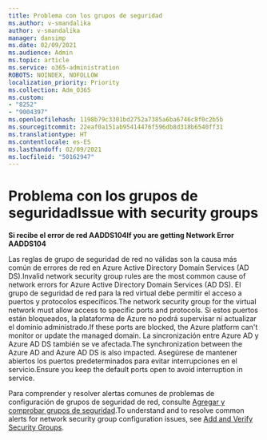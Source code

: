 ```yaml
---
title: Problema con los grupos de seguridad
ms.author: v-smandalika
author: v-smandalika
manager: dansimp
ms.date: 02/09/2021
ms.audience: Admin
ms.topic: article
ms.service: o365-administration
ROBOTS: NOINDEX, NOFOLLOW
localization_priority: Priority
ms.collection: Adm_O365
ms.custom:
- "8252"
- "9004397"
ms.openlocfilehash: 1198b79c3301bd2752a7385a6ba6746c8f0c2b5b
ms.sourcegitcommit: 22eaf0a151ab95414476f596db8d318b6540ff31
ms.translationtype: HT
ms.contentlocale: es-ES
ms.lasthandoff: 02/09/2021
ms.locfileid: "50162947"
---
```

# <a name="issue-with-security-groups"></a><span data-ttu-id="1e597-102">Problema con los grupos de seguridad</span><span class="sxs-lookup"><span data-stu-id="1e597-102">Issue with security groups</span></span>

<span data-ttu-id="1e597-103">**Si recibe el error de red AADDS104**</span><span class="sxs-lookup"><span data-stu-id="1e597-103">**If you are getting Network Error AADDS104**</span></span>

<span data-ttu-id="1e597-104">Las reglas de grupo de seguridad de red no válidas son la causa más común de errores de red en Azure Active Directory Domain Services (AD DS).</span><span class="sxs-lookup"><span data-stu-id="1e597-104">Invalid network security group rules are the most common cause of network errors for Azure Active Directory Domain Services (AD DS).</span></span> <span data-ttu-id="1e597-105">El grupo de seguridad de red para la red virtual debe permitir el acceso a puertos y protocolos específicos.</span><span class="sxs-lookup"><span data-stu-id="1e597-105">The network security group for the virtual network must allow access to specific ports and protocols.</span></span> <span data-ttu-id="1e597-106">Si estos puertos están bloqueados, la plataforma de Azure no podrá supervisar ni actualizar el dominio administrado.</span><span class="sxs-lookup"><span data-stu-id="1e597-106">If these ports are blocked, the Azure platform can't monitor or update the managed domain.</span></span> <span data-ttu-id="1e597-107">La sincronización entre Azure AD y Azure AD DS también se ve afectada.</span><span class="sxs-lookup"><span data-stu-id="1e597-107">The synchronization between the Azure AD and Azure AD DS is also impacted.</span></span> <span data-ttu-id="1e597-108">Asegúrese de mantener abiertos los puertos predeterminados para evitar interrupciones en el servicio.</span><span class="sxs-lookup"><span data-stu-id="1e597-108">Ensure you keep the default ports open to avoid interruption in service.</span></span>

<span data-ttu-id="1e597-109">Para comprender y resolver alertas comunes de problemas de configuración de grupos de seguridad de red, consulte [Agregar y comprobar grupos de seguridad](https://docs.microsoft.com/azure/active-directory-domain-services/alert-nsg#verify-and-edit-existing-security-rules).</span><span class="sxs-lookup"><span data-stu-id="1e597-109">To understand and to resolve common alerts for network security group configuration issues, see [Add and Verify Security Groups](https://docs.microsoft.com/azure/active-directory-domain-services/alert-nsg#verify-and-edit-existing-security-rules).</span></span>
